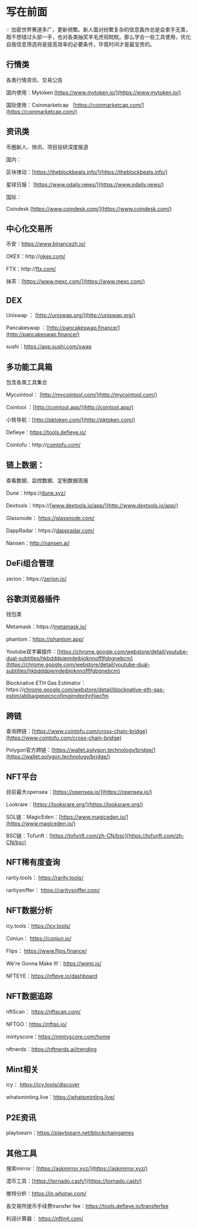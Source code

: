 

# 写在前面

<aside>
💡 加密世界赛道多广，更新频繁。新人面对纷繁复杂的信息轰炸总是会束手无策，既不想错过头部一手，也对各类抽奖羊毛虎视眈眈。那么学会一些工具使用，优化自我信息筛选将是提高效率的必要条件，毕竟时间才是最宝贵的。

</aside>

## 行情类

各类行情资讯、交易公告

国内使用：Mytoken [https://www.mytoken.io/](https://www.mytoken.io/)

国际使用：Coinmarketcap   [https://coinmarketcap.com/](https://coinmarketcap.com/)

## 资讯类

币圈新人、快讯、项目投研深度报道

国内：

区块律动：[https://theblockbeats.info/](https://theblockbeats.info/)

星球日报： [https://www.odaily.news/](https://www.odaily.news/)

国际：

Coindesk [https://www.coindesk.com/](https://www.coindesk.com/)

## 中心化交易所

币安：https://www.binancezh.io/

OKEX：http://[okex.com/](http://okex.com/)

FTX：http://[ftx.com/](http://ftx.com/)

抹茶：[https://www.mexc.com/](https://www.mexc.com/)

## DEX

Uniswap ： [http://uniswap.org/](http://uniswap.org/)

Pancakeswap ：[http://pancakeswap.finance/](http://pancakeswap.finance/)

sushi：https://app.sushi.com/swap

## 多功能工具箱

包含各类工具集合

Mycointool： [http://mycointool.com/](http://mycointool.com/)

Cointool ：[http://cointool.app/](http://cointool.app/)

小筑导航：[http://pktoken.com/](http://pktoken.com/)

Defieye：https://tools.defieye.io/

Cointofu：http://[cointofu.com/](http://cointofu.com/)

## 链上数据：

查看数据、监控数据、定制数据周报

Dune：https://[dune.xyz/](http://dune.xyz/)

Dextools：https://[www.dextools.io/app/](http://www.dextools.io/app/)

Glassnode： https://glassnode.com/

DappRadar：https://[dappradar.com/](http://dappradar.com/)

Nansen：http://nansen.ai/

## DeFi组合管理

zerion：https://[zerion.io/](http://zerion.io/)

## 谷歌浏览器插件

钱包类

Metamask：https://[metamask.io/](http://metamask.io/)

phantom：https://phantom.app/

Youtube双字幕插件：[https://chrome.google.com/webstore/detail/youtube-dual-subtitles/hkbdddpiemdeibjoknnofflfgbgnebcm](https://chrome.google.com/webstore/detail/youtube-dual-subtitles/hkbdddpiemdeibjoknnofflfgbgnebcm)

Blocknative ETH Gas Estimator：https://[chrome.google.com/webstore/detail/blocknative-eth-gas-estim/ablbagjepecncofimgjmdpnhnfjiecfm](http://chrome.google.com/webstore/detail/blocknative-eth-gas-estim/ablbagjepecncofimgjmdpnhnfjiecfm)

## 跨链

查询跨链：[https://www.cointofu.com/cross-chain-bridge](https://www.cointofu.com/cross-chain-bridge)

Polygon官方跨链：[https://wallet.polygon.technology/bridge/](https://wallet.polygon.technology/bridge/)

## NFT平台

目前最大opensea：[https://opensea.io/](https://opensea.io/)

Lookrare：[https://looksrare.org/](https://looksrare.org/)

SOL链：MagicEden：[https://www.magiceden.io/](https://www.magiceden.io/)

BSC链：Tofunft：[https://tofunft.com/zh-CN/bsc](https://tofunft.com/zh-CN/bsc)

## NFT稀有度查询

rarity.tools： https://rarity.tools/

raritysniffer： https://raritysniffer.com/

## NFT数据分析

icy.tools：https://icy.tools/

Coniun： https://coniun.io/

Flips： https://www.flips.finance/

We're Gonna Make It!：https://wgmi.io/

NFTEYE：https://nfteye.io/dashboard

## NFT数据追踪

nftScan： https://nftscan.com/

NFTGO：https://nftgo.io/

mintyscore：https://mintyscore.com/home

nftnerds：https://nftnerds.ai/trending

## Mint相关

icy： https://icy.tools/discover

whatsminting.live：https://whatsminting.live/

## P2E资讯
playtoearn：https://playtoearn.net/blockchaingames

## 其他工具

搜索mirror：[https://askmirror.xyz/](https://askmirror.xyz/)

混币工具：[https://tornado.cash/](https://tornado.cash/)

推特分析：https://in.whotwi.com/

各交易所提币手续费transfer fee：https://tools.defieye.io/transferfee

利润计算器： https://nftinit.com/
